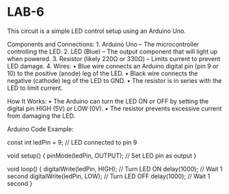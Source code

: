 # LAB-6

This circuit is a simple LED control setup using an Arduino Uno.

Components and Connections:
	1.	Arduino Uno – The microcontroller controlling the LED.
	2.	LED (Blue) – The output component that will light up when powered.
	3.	Resistor (likely 220Ω or 330Ω) – Limits current to prevent LED damage.
	4.	Wires:
	•	Blue wire connects an Arduino digital pin (pin 9 or 10) to the positive (anode) leg of the LED.
	•	Black wire connects the negative (cathode) leg of the LED to GND.
	•	The resistor is in series with the LED to limit current.

How It Works:
	•	The Arduino can turn the LED ON or OFF by setting the digital pin HIGH (5V) or LOW (0V).
	•	The resistor prevents excessive current from damaging the LED.

Arduino Code Example:

const int ledPin = 9;  // LED connected to pin 9

void setup() {
  pinMode(ledPin, OUTPUT);  // Set LED pin as output
}

void loop() {
  digitalWrite(ledPin, HIGH);  // Turn LED ON
  delay(1000);                 // Wait 1 second
  digitalWrite(ledPin, LOW);   // Turn LED OFF
  delay(1000);                 // Wait 1 second
}


